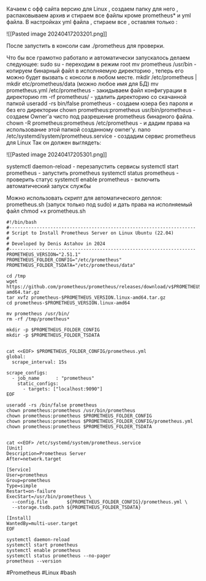 Качаем с офф сайта версию для Linux , создаем папку для него , распаковываем архив и стираем все файлы кроме prometheus* и yml файла.
В настройках yml файла , стираем все , оставляя только :

![[Pasted image 20240417203201.png]]

После запустить в консоли сам ./prometheus для проверки.

Что бы все грамотно работало и автоматически запускалось делаем следующее:
sudo su - переходим в режим root
mv prometheus /usr/bin - копируем бинарный файл в исполняемую директорию , теперь его можно будет вызвать с консоли в любом месте.
mkdir /etc/prometheus | mkdir etc/prometheus/data (можно любое имя для БД)
mv prometheus.yml /etc/prometheus - закидываем файл конфигурации в директорию
rm -rf prometheus/ - удалить директорию со скачанной папкой
useradd -rs bin/false prometheus - создаем юзера без пароля и без его директории
chown prometheus:prometheus usr/bin/prometheus - создаем Owner'a чисто под разрешение prometheus бинарного файла. 
chown -R prometheus:prometheus /etc/prometheus - и дадим права на использование этой папкой созданному owner'y. 
nano /etc/systemd/system/prometheus.service - создадим сервис prometheus для Linux
Так он должен выглядеть:

![[Pasted image 20240417205301.png]]

systemctl daemon-reload - перезапустить сервисы
systemctl start prometheus - запустить prometheus
systemctl status prometheus - проверить статус
systemctl enable prometheus - включить автоматический запуск службы

Можно использовать скрипт для автоматического деплоя:  prometheus.sh (запуск только под sudo) и дать права на исполняемый файл chmod +x prometheus.sh

```
#!/bin/bash
#--------------------------------------------------------------------
# Script to Install Prometheus Server on Linux Ubuntu (22.04)
#
# Developed by Denis Astahov in 2024
#--------------------------------------------------------------------
PROMETHEUS_VERSION="2.51.1"
PROMETHEUS_FOLDER_CONFIG="/etc/prometheus"
PROMETHEUS_FOLDER_TSDATA="/etc/prometheus/data"

cd /tmp
wget https://github.com/prometheus/prometheus/releases/download/v$PROMETHEUS_VERSION/prometheus-$PROMETHEUS_VERSION.linux-amd64.tar.gz
tar xvfz prometheus-$PROMETHEUS_VERSION.linux-amd64.tar.gz
cd prometheus-$PROMETHEUS_VERSION.linux-amd64

mv prometheus /usr/bin/
rm -rf /tmp/prometheus*

mkdir -p $PROMETHEUS_FOLDER_CONFIG
mkdir -p $PROMETHEUS_FOLDER_TSDATA


cat <<EOF> $PROMETHEUS_FOLDER_CONFIG/prometheus.yml
global:
  scrape_interval: 15s

scrape_configs:
  - job_name      : "prometheus"
    static_configs:
      - targets: ["localhost:9090"]
EOF

useradd -rs /bin/false prometheus
chown prometheus:prometheus /usr/bin/prometheus
chown prometheus:prometheus $PROMETHEUS_FOLDER_CONFIG
chown prometheus:prometheus $PROMETHEUS_FOLDER_CONFIG/prometheus.yml
chown prometheus:prometheus $PROMETHEUS_FOLDER_TSDATA


cat <<EOF> /etc/systemd/system/prometheus.service
[Unit]
Description=Prometheus Server
After=network.target

[Service]
User=prometheus
Group=prometheus
Type=simple
Restart=on-failure
ExecStart=/usr/bin/prometheus \
  --config.file       ${PROMETHEUS_FOLDER_CONFIG}/prometheus.yml \
  --storage.tsdb.path ${PROMETHEUS_FOLDER_TSDATA}

[Install]
WantedBy=multi-user.target
EOF

systemctl daemon-reload
systemctl start prometheus
systemctl enable prometheus
systemctl status prometheus --no-pager
prometheus --version
```

#Prometheus #Linux #bash 
